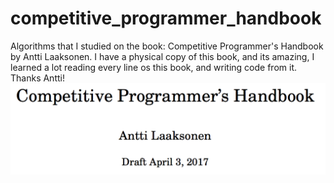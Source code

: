 # competitive_programmer_handbook
Algorithms that I studied on the book: Competitive Programmer's Handbook by Antti Laaksonen. I have a physical copy of this book, and its amazing, I learned a lot reading every line os this book, and writing code from it. Thanks Antti!
<img src="img.png"/>
